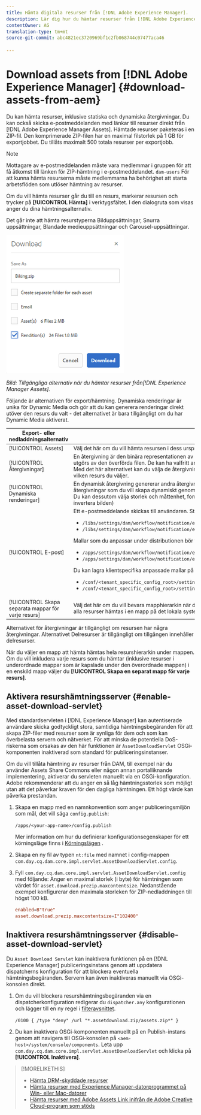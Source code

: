 ```yaml
---
title: Hämta digitala resurser från [!DNL Adobe Experience Manager].
description: Lär dig hur du hämtar resurser från [!DNL Adobe Experience Manager] och aktiverar eller inaktiverar hämtningsfunktionen.
contentOwner: AG
translation-type: tm+mt
source-git-commit: abc4821ec3720969bf1c2fb068744c07477aca46

---
```



# Download assets from [!DNL Adobe Experience Manager] {#download-assets-from-aem}

Du kan hämta resurser, inklusive statiska och dynamiska återgivningar. Du kan också skicka e-postmeddelanden med länkar till resurser direkt från [!DNL Adobe Experience Manager Assets]. Hämtade resurser paketeras i en ZIP-fil. Den komprimerade ZIP-filen har en maximal filstorlek på 1 GB för exportjobbet. Du tillåts maximalt 500 totala resurser per exportjobb.

>[!NOTE]
>
>Mottagare av e-postmeddelanden måste vara medlemmar i gruppen för att få åtkomst till länken för ZIP-hämtning i e-postmeddelandet. `dam-users` För att kunna hämta resurserna måste medlemmarna ha behörighet att starta arbetsflöden som utlöser hämtning av resurser.

Om du vill hämta resurser går du till en resurs, markerar resursen och trycker på **[!UICONTROL Hämta]** i verktygsfältet. I den dialogruta som visas anger du dina hämtningsalternativ.

Det går inte att hämta resurstyperna Bilduppsättningar, Snurra uppsättningar, Blandade medieuppsättningar och Carousel-uppsättningar.

![Tillgängliga alternativ vid hämtning av resurser från Experience Manager Assets](assets/asset_download_dialog.png)

*Bild: Tillgängliga alternativ när du hämtar resurser från[!DNL Experience Manager Assets].*

Följande är alternativen för export/hämtning. Dynamiska renderingar är unika för Dynamic Media och gör att du kan generera renderingar direkt utöver den resurs du valt - det alternativet är bara tillgängligt om du har Dynamic Media aktiverat.

| Export- eller nedladdningsalternativ | Beskrivningar |
|---|---|
| [!UICONTROL Assets] | Välj det här om du vill hämta resursen i dess ursprungliga form utan några återgivningar. |
| [!UICONTROL Återgivningar] | En återgivning är den binära representationen av en resurs. Resurser har en primär representation - den som utgörs av den överförda filen. De kan ha valfritt antal representationer. <br> Med det här alternativet kan du välja de återgivningar du vill hämta. Vilka renderingar som är tillgängliga beror på vilken resurs du väljer. |
| [!UICONTROL Dynamiska renderingar] | En dynamisk återgivning genererar andra återgivningar direkt. När du väljer det här alternativet väljer du också de återgivningar som du vill skapa dynamiskt genom att välja i listan [Bildförinställning](image-presets.md) . <br>Du kan dessutom välja storlek och måttenhet, format, färgrymd, upplösning och alla bildmodifierare (t.ex. för att invertera bilden) |
| [!UICONTROL E-post] | Ett e-postmeddelande skickas till användaren. Standardmallar för e-post finns på följande platser:<ul><li>`/libs/settings/dam/workflow/notification/email/downloadasset`</li><li>`/libs/settings/dam/workflow/notification/email/transientworkflowcompleted`</li></ul> Mallar som du anpassar under distributionen bör finnas på följande platser: <ul><li>`/apps/settings/dam/workflow/notification/email/downloadasset`</li><li>`/apps/settings/dam/workflow/notification/email/transientworkflowcompleted`</li></ul>Du kan lagra klientspecifika anpassade mallar på följande platser:<ul><li>`/conf/<tenant_specific_config_root>/settings/dam/workflow/notification/email/downloadasset`</li><li>`/conf/<tenant_specific_config_root>/settings/dam/workflow/notification/email/transientworkflowcompleted`</li></ul> |
| [!UICONTROL Skapa separata mappar för varje resurs] | Välj det här om du vill bevara mapphierarkin när du hämtar resurser. Som standard ignoreras mapphierarkin och alla resurser hämtas i en mapp på det lokala systemet. |

Alternativet för återgivningar är tillgängligt om resursen har några återgivningar. Alternativet Delresurser är tillgängligt om tillgången innehåller delresurser.

När du väljer en mapp att hämta hämtas hela resurshierarkin under mappen. Om du vill inkludera varje resurs som du hämtar (inklusive resurser i underordnade mappar som är kapslade under den överordnade mappen) i en enskild mapp väljer du **[!UICONTROL Skapa en separat mapp för varje resurs]**.

## Aktivera resurshämtningsserver {#enable-asset-download-servlet}

Med standardservleten i [!DNL Experience Manager] kan autentiserade användare skicka godtyckligt stora, samtidiga hämtningsbegäranden för att skapa ZIP-filer med resurser som är synliga för dem och som kan överbelasta servern och nätverket. För att minska de potentiella DoS-riskerna som orsakas av den här funktionen är `AssetDownloadServlet` OSGi-komponenten inaktiverad som standard för publiceringsinstanser.

Om du vill tillåta hämtning av resurser från DAM, till exempel när du använder Assets Share Commons eller någon annan portalliknande implementering, aktiverar du servleten manuellt via en OSGi-konfiguration. Adobe rekommenderar att du anger en så låg hämtningsstorlek som möjligt utan att det påverkar kraven för den dagliga hämtningen. Ett högt värde kan påverka prestandan.

1. Skapa en mapp med en namnkonvention som anger publiceringsmiljön som mål, det vill säga `config.publish`:

   `/apps/<your-app-name>/config.publish`

   Mer information om hur du definierar konfigurationsegenskaper för ett körningsläge finns i [Körningslägen](/help/sites-deploying/configure-runmodes.md#defining-configuration-properties-for-a-run-mode) .

1. Skapa en ny fil av typen `nt:file` med namnet i config-mappen `com.day.cq.dam.core.impl.servlet.AssetDownloadServlet.config`.
1. Fyll `com.day.cq.dam.core.impl.servlet.AssetDownloadServlet.config` med följande: Anger en maximal storlek (i byte) för hämtningen som värdet för `asset.download.prezip.maxcontentsize`. Nedanstående exempel konfigurerar den maximala storleken för ZIP-nedladdningen till högst 100 kB.

   ```conf
   enabled=B"true"
   asset.download.prezip.maxcontentsize=I"102400"
   ```

## Inaktivera resurshämtningsserver {#disable-asset-download-servlet}

Du `Asset Download Servlet` kan inaktivera funktionen på en [!DNL Experience Manager] publiceringsinstans genom att uppdatera dispatcherns konfiguration för att blockera eventuella hämtningsbegäranden. Servern kan även inaktiveras manuellt via OSGi-konsolen direkt.

1. Om du vill blockera resurshämtningsbegäranden via en dispatcherkonfiguration redigerar du `dispatcher.any` konfigurationen och lägger till en ny regel i [filteravsnittet](https://docs.adobe.com/content/help/en/experience-manager-dispatcher/using/configuring/dispatcher-configuration.html#defining-a-filter).

   `/0100 { /type "deny" /url "*.assetdownload.zip/assets.zip*" }`

1. Du kan inaktivera OSGi-komponenten manuellt på en Publish-instans genom att navigera till OSGi-konsolen på `<aem-host>/system/console/components`. Leta upp `com.day.cq.dam.core.impl.servlet.AssetDownloadServlet` och klicka på **[!UICONTROL Inaktivera]**.

>[!MORELIKETHIS]
>
>* [Hämta DRM-skyddade resurser](drm.md)
>* [Hämta resurser med Experience Manager-datorprogrammet på Win- eller Mac-datorer](https://helpx.adobe.com/experience-manager/desktop-app/aem-desktop-app.html)
>* [Hämta resurser med Adobe Assets Link inifrån de Adobe Creative Cloud-program som stöds](https://helpx.adobe.com/se/enterprise/using/manage-assets-using-adobe-asset-link.html)

